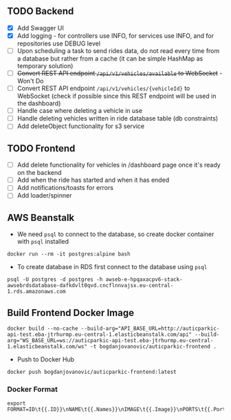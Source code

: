 ## TODO Backend

- [x] Add Swagger UI
- [x] Add logging - for controllers use INFO, for services use INFO, and for repositories use DEBUG level
- [ ] Upon scheduling a task to send rides data, do not read every time from a database but rather from a cache (it can be simple HashMap as temporary solution)
- [ ] ~~Convert REST API endpoint `/api/v1/vehicles/available` to WebSocket~~ - Won't Do
- [ ] Convert REST API endpoint `/api/v1/vehicles/{vehicleId}` to WebSocket (check if possible since this REST endpoint will be used in the dashboard)
- [ ] Handle case where deleting a vehicle in use
- [ ] Handle deleting vehicles written in ride database table (db constraints)
- [ ] Add deleteObject functionality for s3 service

## TODO Frontend

- [ ] Add delete functionality for vehicles in /dashboard page once it's ready on the backend
- [ ] Add when the ride has started and when it has ended
- [ ] Add notifications/toasts for errors
- [ ] Add loader/spinner

## AWS Beanstalk

- We need `psql` to connect to the database, so create docker container with `psql` installed

```shell
docker run --rm -it postgres:alpine bash
```

- To create database in RDS first connect to the database using `psql`

```shell
psql -U postgres -d postgres -h awseb-e-hpqaxacpv6-stack-awsebrdsdatabase-dafkdvlt0qvd.cncflnnvajsx.eu-central-1.rds.amazonaws.com
```

## Build Frontend Docker Image

```shell
docker build --no-cache --build-arg="API_BASE_URL=http://auticparkic-api-test.eba-jtrhurmp.eu-central-1.elasticbeanstalk.com/api" --build-arg="WS_BASE_URL=ws://auticparkic-api-test.eba-jtrhurmp.eu-central-1.elasticbeanstalk.com/ws" -t bogdanjovanovic/auticparkic-frontend .
```

- Push to Docker Hub

```shell
docker push bogdanjovanovic/auticparkic-frontend:latest
```

### Docker Format

```shell
export FORMAT=ID\t{{.ID}}\nNAME\t{{.Names}}\nIMAGE\t{{.Image}}\nPORTS\t{{.Ports}}\nCOMMAND\t{{.Command}}\nCREATED\t{{.CreatedAt}}\nSTATUS\t{{.Status}}\n
```
